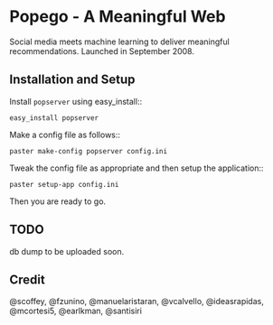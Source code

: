 # Popego - A Meaningful Web
Social media meets machine learning to deliver meaningful recommendations. Launched in September 2008. 

## Installation and Setup

Install ``popserver`` using easy_install::

    easy_install popserver

Make a config file as follows::

    paster make-config popserver config.ini

Tweak the config file as appropriate and then setup the application::

    paster setup-app config.ini

Then you are ready to go.

## TODO

db dump to be uploaded soon. 

## Credit

@scoffey, @fzunino, @manuelaristaran, @vcalvello, @ideasrapidas, @mcortesi5, @earlkman, @santisiri 
